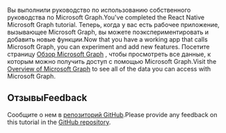 <!-- markdownlint-disable MD002 MD041 -->

<span data-ttu-id="56c05-101">Вы выполнили руководство по использованию собственного руководства по Microsoft Graph.</span><span class="sxs-lookup"><span data-stu-id="56c05-101">You've completed the React Native Microsoft Graph tutorial.</span></span> <span data-ttu-id="56c05-102">Теперь, когда у вас есть рабочее приложение, вызывающее Microsoft Graph, вы можете поэкспериментировать и добавить новые функции.</span><span class="sxs-lookup"><span data-stu-id="56c05-102">Now that you have a working app that calls Microsoft Graph, you can experiment and add new features.</span></span> <span data-ttu-id="56c05-103">Посетите страницу [Обзор Microsoft Graph](/graph/overview) , чтобы просмотреть все данные, к которым можно получить доступ с помощью Microsoft Graph.</span><span class="sxs-lookup"><span data-stu-id="56c05-103">Visit the [Overview of Microsoft Graph](/graph/overview) to see all of the data you can access with Microsoft Graph.</span></span>

## <a name="feedback"></a><span data-ttu-id="56c05-104">Отзывы</span><span class="sxs-lookup"><span data-stu-id="56c05-104">Feedback</span></span>

<span data-ttu-id="56c05-105">Сообщите о нем в [репозиторий GitHub](https://github.com/microsoftgraph/msgraph-training-react-native).</span><span class="sxs-lookup"><span data-stu-id="56c05-105">Please provide any feedback on this tutorial in the [GitHub repository](https://github.com/microsoftgraph/msgraph-training-react-native).</span></span>

